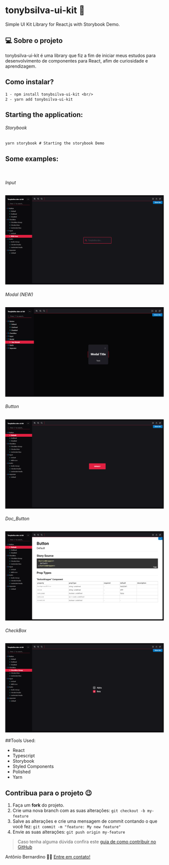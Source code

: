 <h1>tonybsilva-ui-kit 🎨</h1>
<span>Simple UI Kit Library for React.js with Storybook Demo.</span>

## 💻 Sobre o projeto

tonybsilva-ui-kit é uma library que fiz a fim de iniciar meus estudos para desenvolvimento de componentes para React, afim de curiosidade e aprendizagem.

##  Como instalar?
```
1 - npm install tonybsilva-ui-kit <br/>
2 - yarn add tonybsilva-ui-kit
```

## Starting the application:
<h6>Storybook</h6>

```
yarn storybook # Starting the storybook Demo
```

## Some examples:
</br>
<h6>Input</h6>
<img src="/img/input.png"/>
</br>
<h6>Modal (NEW)</h6>
<img src="/img/Modal.png"/>
</br>
<h6>Button</h6>
<img src="/img/Button.png"/>
<h6>Doc_Button</h6>
<img src="/img/Doc.png"/>
</br>
<h6>CheckBox</h6>
<img src="/img/CheckBox.png"/>
</br>

<p aling="center">



</p>

##Tools Used:
<ul>
  <li>React</li>
  <li>Typescript</li>
  <li>Storybook</li>
  <li>Styled Components</li>
  <li>Polished</li>
  <li>Yarn</li>
</ul>

## Contribua para o projeto 😉

1. Faça um **fork** do projeto.
2. Crie uma nova branch com as suas alterações: `git checkout -b my-feature`
3. Salve as alterações e crie uma mensagem de commit contando o que você fez: `git commit -m "feature: My new feature"`
4. Envie as suas alterações: `git push origin my-feature`
> Caso tenha alguma dúvida confira este [guia de como contribuir no GitHub](https://github.com/firstcontributions/first-contributions)

Antônio Bernardino 👋🏽 [Entre em contato!](https://www.linkedin.com/in/tony-silva/)
